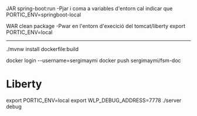 JAR
spring-boot:run -Pjar
i coma a variables d'entorn cal indicar que
PORTIC_ENV=springboot-local

WAR
clean package -Pwar
en l'entorn d'execició del tomcat/liberty
export PORTIC_ENV=local

-------------------

./mvnw install dockerfile:build

docker login --username=sergimaymi
docker push sergimaymi/fsm-doc


Liberty
======
export PORTIC_ENV=local
export WLP_DEBUG_ADDRESS=7778
./server debug